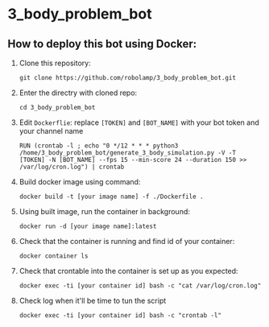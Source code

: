 # 3_body_problem_bot

## How to deploy this bot using Docker:

1. Clone this repository:
   ```
   git clone https://github.com/robolamp/3_body_problem_bot.git
   ```
2. Enter the directry with cloned repo:
   ```
   cd 3_body_problem_bot
   ```

3. Edit `Dockerflie`: replace `[TOKEN]` and `[BOT_NAME]` with your bot token and your channel name

   ```
   RUN (crontab -l ; echo "0 */12 * * * python3 /home/3_body_problem_bot/generate_3_body_simulation.py -V -T [TOKEN] -N [BOT_NAME] --fps 15 --min-score 24 --duration 150 >> /var/log/cron.log") | crontab
   ```

4. Build docker image using command:
   ```
   docker build -t [your image name] -f ./Dockerfile .
   ```
5. Using built image, run the container in background:
   ```
   docker run -d [your image name]:latest
   ```
6. Check that the container is running and find id of your container:
   ```
   docker container ls
   ```
7. Check that crontable into the container is set up as you expected:
   ```
   docker exec -ti [your container id] bash -c "cat /var/log/cron.log"
   ```
8. Check log when it'll be time to tun the script
   ```
   docker exec -ti [your container id] bash -c "crontab -l"
   ```